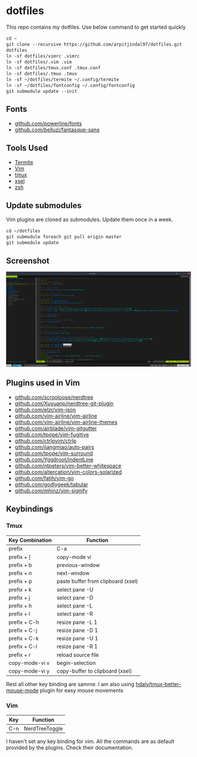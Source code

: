 # dotfiles

This repo contains my dotfiles. Use below command to get started quickly

    cd ~
    git clone --recursive https://github.com/arpitjindal97/dotfiles.git dotfiles
    ln -sf dotfiles/vimrc .vimrc
    ln -sf dotfiles/.vim .vim
    ln -sf dotfiles/tmux.conf .tmux.conf
    ln -sf dotfiles/.tmux .tmux
    ln -sf ~/dotfiles/termite ~/.config/termite
    ln -sf ~/dotfiles/fontconfig ~/.config/fontconfig
    git submodule update --init

## Fonts

- [github.com/powerline/fonts](https://www.archlinux.org/packages/community/x86_64/powerline-fonts/)
- [github.com/belluzj/fantasque-sans](https://aur.archlinux.org/packages/ttf-fantasque-sans-mono/)

## Tools Used

- [Termite](https://github.com/thestinger/termite/)
- [Vim](https://github.com/vim/vim)
- [tmux](https://github.com/tmux/tmux)
- [xsel](https://github.com/kfish/xsel)
- [zsh](https://github.com/zsh-users/zsh)

## Update submodules

Vim plugins are cloned as submodules. Update them once in a week.

    cd ~/dotfiles
    git submodule foreach git pull origin master
    git submodule update

## Screenshot

![screenshot](screenshot.png?raw=true)

## Plugins used in Vim

- [github.com/scrooloose/nerdtree](https://github.com/scrooloose/nerdtree.git)
- [github.com/Xuyuanp/nerdtree-git-plugin](https://github.com/Xuyuanp/nerdtree-git-plugin.git)
- [github.com/elzr/vim-json](https://github.com/elzr/vim-json.git)
- [github.com/vim-airline/vim-airline](https://github.com/vim-airline/vim-airline.git)
- [github.com/vim-airline/vim-airline-themes](https://github.com/vim-airline/vim-airline-themes)
- [github.com/airblade/vim-gitgutter](https://github.com/airblade/vim-gitgutter.git)
- [github.com/tpope/vim-fugitive](https://github.com/tpope/vim-fugitive)
- [github.com/ctrlpvim/ctrlp](https://github.com/ctrlpvim/ctrlp.vim)
- [github.com/jiangmiao/auto-pairs](https://github.com/jiangmiao/auto-pairs)
- [github.com/tpope/vim-surround](https://github.com/tpope/vim-surround)
- [github.com/Yggdroot/indentLine](https://github.com/Yggdroot/indentLine)
- [github.com/ntpeters/vim-better-whitespace](https://github.com/ntpeters/vim-better-whitespace)
- [github.com/altercation/vim-colors-solarized](https://github.com/altercation/vim-colors-solarized.git)
- [github.com/fatih/vim-go](https://github.com/fatih/vim-go.git)
- [github.com/godlygeek/tabular](https://github.com/godlygeek/tabular.git)
- [github.com/mhinz/vim-signify](https://github.com/plasticboy/vim-markdown.git)

## Keybindings

### Tmux

| Key Combination | Function                           |
| --------------- | --------                           |
| prefix          | C-a                                |
| prefix + \[     | copy-mode vi                       |
| prefix + b      | previous-window                    |
| prefix + n      | next-window                        |
| prefix + p      | paste buffer from clipboard (xsel) |
| prefix + k      | select pane -U                     |
| prefix + j      | select pane -D                     |
| prefix + h      | select pane -L                     |
| prefix + l      | select pane -R                     |
| prefix + C-h    | resize pane -L 1                   |
| prefix + C-j    | resize pane -D 1                   |
| prefix + C-k    | resize pane -U 1                   |
| prefix + C-l    | resize pane -R 1                   |
| prefix + r      | reload source file                 |
| copy-mode-vi v  | begin-selection                    |
| copy-mode-vi y  | copy-buffer to clipboard (xsel)    |

Rest all other key binding are samme. I am also using [hdaly/tmux-better-mouse-mode](https://github.com/hdaly/tmux-better-mouse-mode) plugin for easy mouse movements

### Vim

| Key | Function           |
| --- | --------           |
| C-n | NerdTreeToggle<CR> |

I haven't set any key binding for vim. All the commands are as default provided by the plugins. Check their documentation. 


